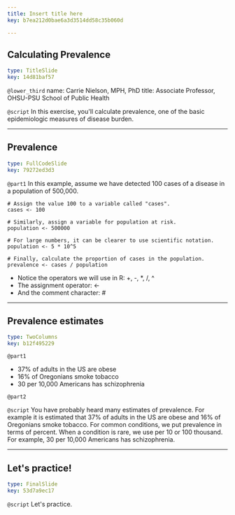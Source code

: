 ```yaml
---
title: Insert title here
key: b7ea212d0bae6a3d3514dd58c35b060d

---
```

## Calculating Prevalence

```yaml
type: TitleSlide
key: 14d81baf57
```





`@lower_third`
name: Carrie Nielson, MPH, PhD
title: Associate Professor, OHSU-PSU School of Public Health

`@script`
In this exercise, you'll calculate prevalence, one of the basic epidemiologic measures of disease burden.



---
## Prevalence

```yaml
type: FullCodeSlide
key: 79272ed3d3
```

`@part1`
In this example, assume we have detected 100 cases of a disease in a population of 500,000. 

```
# Assign the value 100 to a variable called "cases".
cases <- 100

# Similarly, assign a variable for population at risk.
population <- 500000

# For large numbers, it can be clearer to use scientific notation.
population <- 5 * 10^5

# Finally, calculate the proportion of cases in the population.
prevalence <- cases / population

```

- Notice the operators we will use in R:  +, -, *, /, ^
- The assignment operator: <- 
- And the comment character: #








---
## Prevalence estimates

```yaml
type: TwoColumns
key: b12f495229
```

`@part1`
- 37% of adults in the US are obese
- 16% of Oregonians smoke tobacco
- 30 per 10,000 Americans has schizophrenia

`@part2`





`@script`
You have probably heard many estimates of prevalence. For example it is estimated that 37% of adults in the US are obese and 16% of Oregonians smoke tobacco. For common conditions, we put prevalence in terms of percent. When a condition is rare, we use per 10 or 100 thousand. For example, 30 per 10,000 Americans has schizophrenia.



---
## Let's practice!

```yaml
type: FinalSlide
key: 53d7a9ec17
```






`@script`
Let's practice.


